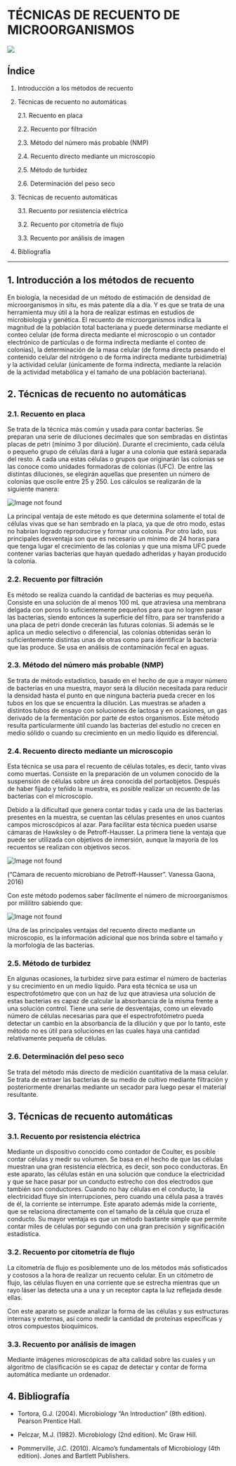 # **TÉCNICAS DE RECUENTO DE MICROORGANISMOS**

![](https://raw.githubusercontent.com/TheOpenBacteriaProject/Branding/master/Documentation-Media/Document-Header.png)

## Índice

1. Introducción a los métodos de recuento

2. Técnicas de recuento no automáticas

    2.1. Recuento en placa
    
    2.2. Recuento por filtración
    
    2.3. Método del número más probable (NMP)
    
    2.4. Recuento directo mediante un microscopio
    
    2.5. Método de turbidez
    
    2.6. Determinación del peso seco 
    
3. Técnicas de recuento automáticas

    3.1. Recuento por resistencia eléctrica
    
    3.2. Recuento por citometría de flujo

    3.3. Recuento por análisis de imagen
    
4. Bibliografía

---------------------------------------------------------------

## **1. Introducción a los métodos de recuento**

En biología, la necesidad de un método de estimación de densidad de microorganismos in situ, es más patente día a día. Y es que se trata de una herramienta muy útil a la hora de realizar estimas en estudios de microbiología y genética.
El recuento de microorganismos indica la magnitud de la población total bacteriana y puede determinarse mediante el conteo celular (de forma directa mediante el microscopio o un contador electrónico de partículas o de forma indirecta mediante el conteo de colonias), la determinación de la masa celular (de forma directa pesando el contenido celular del nitrógeno o de forma indirecta mediante turbidimetría) y la actividad celular (únicamente de forma indirecta, mediante la relación de la actividad metabólica y el tamaño de una población bacteriana). 

## **2. Técnicas de recuento no automáticas**

### **2.1. Recuento en placa**

Se trata de la técnica más común y usada para contar bacterias. Se preparan una serie de diluciones decimales que son sembradas en distintas placas de petri (mínimo 3 por dilución). Durante el crecimiento, cada célula o pequeño grupo de células dará a lugar a una colonia que estará separada del resto. A cada una estas células o grupos que originarán las colonias se las conoce como unidades formadoras de colonias (UFC). De entre las distintas diluciones, se elegirán aquellas que presenten un número de colonias que oscile entre 25 y 250. Los cálculos se realizarán de la siguiente manera:

![Image not found](/images/UFC.JPG "Cálculo de UFC por mililitro")

La principal ventaja de este método es que determina solamente el total de células vivas que se han sembrado en la placa, ya que de otro modo, estas no habrían logrado reproducirse y formar una colonia. Por otro lado, sus principales desventaja son que es necesario un mínimo de 24 horas para que tenga lugar el crecimiento de las colonias y que una misma UFC puede contener varias bacterias que hayan quedado adheridas y hayan producido la colonia.  

### **2.2. Recuento por filtración**

Es método se realiza cuando la cantidad de bacterias es muy pequeña. Consiste en una solución de al menos 100 mL que atraviesa una membrana delgada con poros lo suficientemente pequeños para que no logren pasar las bacterias, siendo entonces la superficie del filtro, para ser transferido a una placa de petri donde crecerán las futuras colonias. Si además se le aplica un medio selectivo o diferencial, las colonias obtenidas serán lo suficientemente distintas unas de otras como para identificar la bacteria que las produce. Se usa en análisis de contaminación fecal en aguas.

### **2.3. Método del número más probable (NMP)**

Se trata de método estadístico, basado en el hecho de que a mayor número de bacterias en una muestra, mayor será la dilución necesitada para reducir la densidad hasta el punto en que ninguna bacteria pueda crecer en los tubos en los que se encuentra la dilución. Las muestras se añaden a distintos tubos de ensayo con soluciones de lactosa y en ocasiones, un gas derivado de la fermentación por parte de estos organismos. Este método resulta particularmente útil cuando las bacterias del estudio no crecen en medio sólido o cuando su crecimiento en un medio líquido es diferencial. 

### **2.4. Recuento directo mediante un microscopio**

Esta técnica se usa para el recuento de células totales, es decir, tanto vivas como muertas. Consiste en la preparación de un volumen conocido de la suspensión de células sobre un área conocida del portaobjetos. Después de haber fijado y teñido la muestra, es posible realizar un recuento de las bacterias con el microscopio.

Debido a la dificultad que genera contar todas y cada una de las bacterias presentes en la muestra, se cuentan las células presentes en unos cuantos campos microscópicos al azar. Para facilitar esta técnica pueden usarse cámaras de Hawksley o de Petroff-Hausser. La primera tiene la ventaja que puede ser utilizada con objetivos de inmersión, aunque la mayoría de los recuentos se realizan con objetivos secos. 

![Image not found](/images/CamaraPetroffHausser.jpg "Cámara de recuento microbiano de Petroff-Hausser")

(“Cámara de recuento microbiano de Petroff-Hausser”. Vanessa Gaona, 2016)

Con este método podemos saber fácilmente el número de microorganismos por mililitro sabiendo que:

![Image not found](/images/RecuentoCamaraPetroffHausser.jpg "Cálculo de Número de Células por mililitro")

Una de las principales ventajas del recuento directo mediante un microscopio, es la información adicional que nos brinda sobre el tamaño y la morfología de las bacterias.

### **2.5. Método de turbidez**

En algunas ocasiones, la turbidez sirve para estimar el número de bacterias y su crecimiento en un medio líquido. Para esta técnica se usa un espectrofotómetro que con un haz de luz que atraviesa una solución de estas bacterias es capaz de calcular la absorbancia de la misma frente a una solución control. Tiene una serie de desventajas, como un elevado número de células necesarias para que el espectrofotómetro pueda detectar un cambio en la absorbancia de la dilución y que por lo tanto, este método no es útil para soluciones en las cuales haya una cantidad relativamente pequeña de células.

### **2.6. Determinación del peso seco**

Se trata del método más directo de medición cuantitativa de la masa celular. Se trata de extraer las bacterias de su medio de cultivo mediante filtración y posteriormente drenarlas mediante un secador para luego pesar el material resultante. 

## **3. Técnicas de recuento automáticas**

### **3.1. Recuento por resistencia eléctrica**

Mediante un dispositivo conocido como contador de Coulter, es posible contar células y medir su volumen. Se basa en el hecho de que las células muestran una gran resistencia eléctrica, es decir, son poco conductoras. En este aparato, las células están en una solución que conduce la electricidad y que se hace pasar por un conducto estrecho con dos electrodos que también son conductores.  Cuando no hay células en el conducto, la electricidad fluye sin interrupciones, pero cuando una célula pasa a través de él, la corriente se interrumpe. Este aparato además mide la corriente, que se relaciona directamente con el tamaño de la célula que cruza el conducto.
Su mayor ventaja es que un método bastante simple que permite contar miles de células por segundo con una gran precisión y significación estadística.

### **3.2. Recuento por citometría de flujo**

La citometría de flujo es posiblemente uno de los métodos más sofisticados y costosos a la hora de realizar un recuento celular. En un citómetro de flujo, las células fluyen en una corriente que se estrecha mientras que un rayo láser las detecta una a una y un receptor capta la luz reflejada desde ellas.

Con este aparato se puede analizar la forma de las células y sus estructuras internas y externas, así como medir la cantidad de proteínas específicas y otros compuestos bioquímicos. 

### **3.3. Recuento por análisis de imagen**

Mediante imágenes microscópicas de alta calidad sobre las cuales y un algoritmo de clasificación se es capaz de detectar y contar de forma automática mediante un ordenador. 


## **4. Bibliografía**

+ Tortora, G.J. (2004). Microbiology “An Introduction” (8th edition). Pearson Prentice Hall.

+ Pelczar, M.J. (1982). Microbiology (2nd edition). Mc Graw Hill.

+ Pommerville, J.C. (2010). Alcamo’s fundamentals of Microbiology (4th edition). Jones and Bartlett Publishers.



